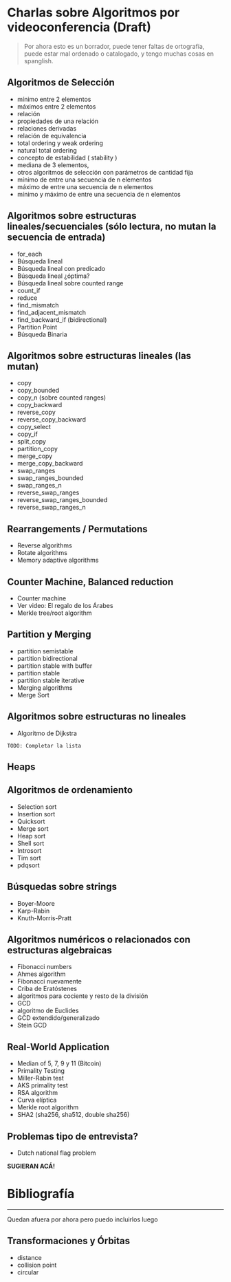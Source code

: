 # Charlas sobre Algoritmos por videoconferencia (Draft)


> Por ahora esto es un borrador, puede tener faltas de ortografía, puede estar mal ordenado o catalogado, y tengo muchas cosas en spanglish.

## Algoritmos de Selección
- mínimo entre 2 elementos
- máximos entre 2 elementos
- relación
- propiedades de una relación
- relaciones derivadas
- relación de equivalencia
- total ordering y weak ordering
- natural total ordering
- concepto de estabilidad ( stability )
- mediana de 3 elementos,
- otros algoritmos de selección con parámetros de cantidad fija
- mínimo de entre una secuencia de n elementos
- máximo de entre una secuencia de n elementos
- mínimo y máximo de entre una secuencia de n elementos

## Algoritmos sobre estructuras lineales/secuenciales (sólo lectura, no mutan la secuencia de entrada)
- for_each
- Búsqueda lineal
- Búsqueda lineal con predicado
- Búsqueda lineal ¿óptima?
- Búsqueda lineal sobre counted range
- count_if
- reduce
- find_mismatch
- find_adjacent_mismatch
- find_backward_if (bidirectional)
- Partition Point
- Búsqueda Binaria

## Algoritmos sobre estructuras lineales (las mutan)
- copy
- copy_bounded
- copy_n (sobre counted ranges)
- copy_backward
- reverse_copy
- reverse_copy_backward
- copy_select
- copy_if
- split_copy
- partition_copy
- merge_copy
- merge_copy_backward
- swap_ranges
- swap_ranges_bounded
- swap_ranges_n
- reverse_swap_ranges
- reverse_swap_ranges_bounded
- reverse_swap_ranges_n

## Rearrangements / Permutations
- Reverse algorithms
- Rotate algorithms
- Memory adaptive algorithms

## Counter Machine, Balanced reduction
- Counter machine
- Ver video: El regalo de los Árabes
- Merkle tree/root algorithm

## Partition y Merging
- partition semistable
- partition bidirectional
- partition stable with buffer
- partition stable
- partition stable iterative
- Merging algorithms
- Merge Sort

## Algoritmos sobre estructuras no lineales
- Algoritmo de Dijkstra

`TODO: Completar la lista`

## Heaps


## Algoritmos de ordenamiento
- Selection sort
- Insertion sort
- Quicksort
- Merge sort
- Heap sort
- Shell sort
- Introsort
- Tim sort
- pdqsort

## Búsquedas sobre strings
- Boyer-Moore
- Karp-Rabin
- Knuth-Morris-Pratt

## Algoritmos numéricos o relacionados con estructuras algebraicas
- Fibonacci numbers
- Ahmes algorithm
- Fibonacci nuevamente
- Criba de Eratóstenes
- algoritmos para cociente y resto de la división
- GCD
- algoritmo de Euclides
- GCD extendido/generalizado
- Stein GCD

## Real-World Application
- Median of 5, 7, 9 y 11 (Bitcoin)
- Primality Testing
- Miller-Rabin test
- AKS primality test
- RSA algorithm
- Curva elíptica
- Merkle root algorithm
- SHA2 (sha256, sha512, double sha256)

## Problemas tipo de entrevista?
- Dutch national flag problem

**SUGIERAN ACÁ!**




# Bibliografía




















---

Quedan afuera por ahora pero puedo incluirlos luego

## Transformaciones y Órbitas
- distance
- collision point
- circular
